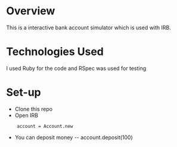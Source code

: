 # Overview

This is a interactive bank account simulator which is used with IRB.


# Technologies Used

I used Ruby for the code and RSpec was used for testing

# Set-up

* Clone this repo
* Open IRB
``` require './account.rb'
    account = Account.new
```
* You can deposit money
-- account.deposit(100)
